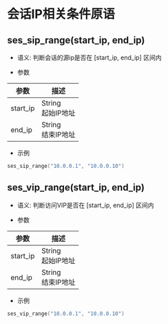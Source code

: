 # 会话IP相关条件原语

## ses_sip_range(start_ip, end_ip)

* 语义: 判断会话的源ip是否在 [start_ip, end_ip] 区间内

* 参数

| 参数     | 描述                   |
| -------- | ---------------------- |
| start_ip | String<br>起始IP地址   |
| end_ip   | String<br>结束IP地址   |

* 示例

```go
ses_sip_range("10.0.0.1", "10.0.0.10")
```

## ses_vip_range(start_ip, end_ip)

* 语义: 判断访问VIP是否在 [start_ip, end_ip] 区间内

* 参数

| 参数     | 描述                   |
| -------- | ---------------------- |
| start_ip | String<br>起始IP地址   |
| end_ip   | String<br>结束IP地址   |

* 示例

```go
ses_vip_range("10.0.0.1", "10.0.0.10")
```
